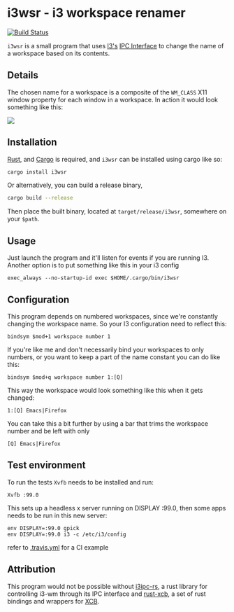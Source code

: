 i3wsr - i3 workspace renamer
======
[![Build Status](https://travis-ci.org/roosta/i3wsr.svg?branch=master)](https://travis-ci.org/roosta/i3wsr)

`i3wsr` is a small program that uses [I3's](https://i3wm.org/) [IPC Interface](https://i3wm.org/docs/ipc.html)
to change the name of a workspace based on its contents.

## Details

The chosen name for a workspace is a composite of the `WM_CLASS` X11 window
property for each window in a workspace. In action it would look something like this:

![](https://raw.githubusercontent.com/roosta/i3wsr/master/assets/preview.gif)

## Installation
[Rust](https://www.rust-lang.org/en-US/), and [Cargo](http://doc.crates.io/) is
required, and `i3wsr` can be installed using cargo like so:

```sh
cargo install i3wsr
```

Or alternatively, you can build a release binary,

```sh
cargo build --release
```

Then place the built binary, located at `target/release/i3wsr`, somewhere on your `$path`.

## Usage
Just launch the program and it'll listen for events if you are running I3.
Another option is to put something like this in your i3 config

```
exec_always --no-startup-id exec $HOME/.cargo/bin/i3wsr
```

## Configuration

This program depends on numbered workspaces, since we're constantly changing the
workspace name. So your I3 configuration need to reflect this:

```
bindsym $mod+1 workspace number 1
```

If you're like me and don't necessarily bind your workspaces to only numbers, or
you want to keep a part of the name constant you can do like this:

```
bindsym $mod+q workspace number 1:[Q]
```

This way the workspace would look something like this when it gets changed:

```
1:[Q] Emacs|Firefox
```
You can take this a bit further by using a bar that trims the workspace number and be left with only
```
[Q] Emacs|Firefox
```

## Test environment
To run the tests `Xvfb` needs to be installed and run:

```shell
Xvfb :99.0
```
This sets up a headless x server running on DISPLAY :99.0, then some apps needs to be run in this new server:

```shell
env DISPLAY=:99.0 gpick
env DISPLAY=:99.0 i3 -c /etc/i3/config
```

refer to [.travis.yml](https://github.com/roosta/i3wsr/blob/master/.travis.yml) for a CI example

## Attribution
This program would not be possible without
[i3ipc-rs](https://github.com/tmerr/i3ipc-rs), a rust library for controlling
i3-wm through its IPC interface and
[rust-xcb](https://github.com/rtbo/rust-xcb), a set of rust bindings and
wrappers for [XCB](http://xcb.freedesktop.org/).
